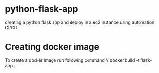 # python-flask-app
creating a python flask app and deploy in a ec2 instance using automation CI/CD

# Creating docker image
To create a docker image run following command
// docker build -t flask-app .
